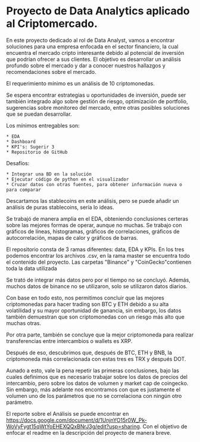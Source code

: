 ﻿# Proyecto de Data Analytics aplicado al Criptomercado.

En este proyecto dedicado al rol de Data Analyst, vamos a encontrar soluciones para una empresa enfocada en el sector financiero, la cual encuentra el mercado cripto interesante debido al potencial de inversión que podrían ofrecer a sus clientes. El objetivo es desarrollar un análisis profundo sobre el mercado y dar a conocer nuestros hallazgos y recomendaciones sobre el mercado.

El requerimiento mínimo es un análisis de 10 criptomonedas.

Se espera encontrar estrategias u oportunidades de inversión, puede ser también integrado algo sobre gestión de riesgo, optimización de portfolio, sugerencias sobre monitoreo del mercado, entre otras posibles soluciones que se puedan desarrollar.

Los mínimos entregables son:

    * EDA
    * Dashboard
    * KPI's: Sugerir 3
    * Repositorio de GitHub

Desafíos:

    * Integrar una BD en la solución
    * Ejecutar código de python en el visualizador
    * Cruzar datos con otras fuentes, para obtener información nueva o para comparar

Descartamos las stablecoins en este análisis, pero se puede añadir un análisis de puras stablecoins, sería lo ideas.

Se trabajó de manera amplia en el EDA, obteniendo conclusiones certeras sobre las mejores formas de operar, aunque no muchas. Se trabajo con gráficos de líneas, histogramas, gráficos de correlaciones, gráficos de autocorrelación, mapas de calor y gráficos de barras.

El repositorio consta de 3 ramas diferentes: data, EDA y KPIs. En los tres podemos encontrar los archivos .csv, en la rama master se encuentra todo el contenido del proyecto. Las carpetas "Binance" y "CoinGecko"contienen toda la data utilizada

Se trató de integrar más datos pero por el tiempo no se concluyó. Además, muchos datos de binance no se utilizaron, solo se utilizaron datos diarios.

Con base en todo esto, nos permitimos concluir que las mejores criptomonedas para hacer trading son BTC y ETH debido a su alta volatilidad y su mayor oportunidad de ganancia, sin embargo, los datos también demuestran que son criptomonedas con un riesgo más alto que muchas otras.

Por otra parte, también se concluye que la mejor criptomoneda para realizar transferencias entre intercambios o wallets es XRP.

Después de eso, descubrimos que, después de BTC, ETH y BNB, la criptomoneda más correlacionada con estas tres es TRX y después DOT.

Aunado a esto, vale la pena repetir las primeras conclusiones, bajo las cuales definimos que es necesario trabajar sobre los datos de precios del intercambio, pero sobre los datos de volumen y market cap de coingecko. Sin embargo, más adelante nos encontramos con que es justamente el volumen uno de los parámetros que no se correlaciona con ningún otro parámetro.

El reporte sobre el Análisis se puede encontrar en https://docs.google.com/document/d/1UnjnYO15r0W_Pk-WoVyFygt15qWtYoEHEXQQxBNrJ3g/edit?usp=sharing. Con el objetivo de enfocar el readme en la descripción del proyecto de manera breve.
